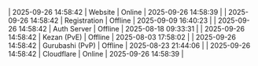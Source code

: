 | 2025-09-26 14:58:42 | Website | Online | 2025-09-26 14:58:39 |
| 2025-09-26 14:58:42 | Registration | Offline | 2025-09-09 16:40:23 |
| 2025-09-26 14:58:42 | Auth Server | Offline | 2025-08-18 09:33:31 |
| 2025-09-26 14:58:42 | Kezan (PvE) | Offline | 2025-08-03 17:58:02 |
| 2025-09-26 14:58:42 | Gurubashi (PvP) | Offline | 2025-08-23 21:44:06 |
| 2025-09-26 14:58:42 | Cloudflare | Online | 2025-09-26 14:58:39 |
